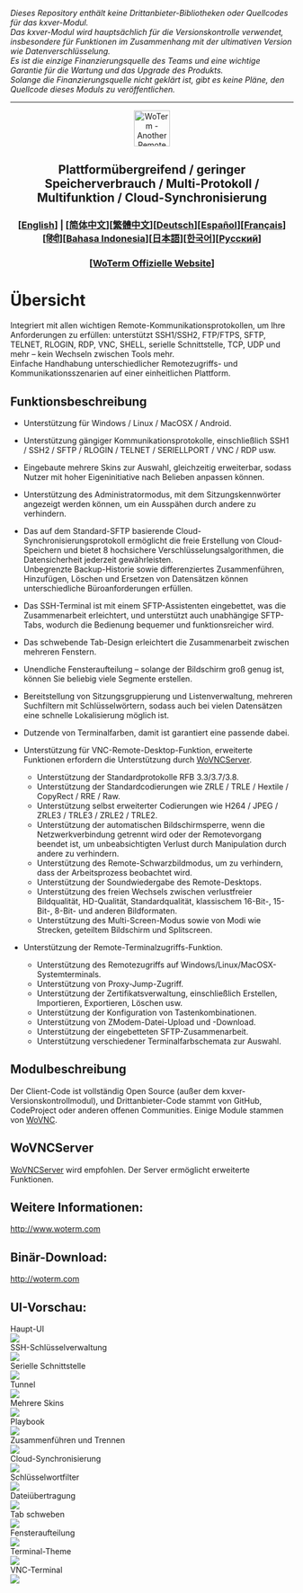 *Dieses Repository enthält keine Drittanbieter-Bibliotheken oder Quellcodes für das kxver-Modul.  
Das kxver-Modul wird hauptsächlich für die Versionskontrolle verwendet, insbesondere für Funktionen im Zusammenhang mit der ultimativen Version wie Datenverschlüsselung.  
Es ist die einzige Finanzierungsquelle des Teams und eine wichtige Garantie für die Wartung und das Upgrade des Produkts.  
Solange die Finanzierungsquelle nicht geklärt ist, gibt es keine Pläne, den Quellcode dieses Moduls zu veröffentlichen.*  
***
<p align="center">
  <img src="doc/woterm.png" width="64" alt="WoTerm - Another Remote Access Assistant">
  <h2 style="text-align: center;">Plattformübergreifend / geringer Speicherverbrauch / Multi-Protokoll / Multifunktion / Cloud-Synchronisierung</h2>
  <h3 style="text-align: center;">[<a href="README.md">English</a>] | [<a href="README-zh_CN.md">简体中文</a>][<a href="README-zh_TW.md">繁體中文</a>][<a href="README-de.md">Deutsch</a>][<a href="README-es.md">Español</a>][<a href="README-fr.md">Français</a>][<a href="README-hi.md">हिंदी</a>][<a href="README-id.md">Bahasa Indonesia</a>][<a href="README-ja.md">日本語</a>][<a href="README-ko.md">한국어</a>][<a href="README-ru.md">Русский</a>]</h3>
  <h3 style="text-align: center;">[<a href="https://woterm.com">WoTerm Offizielle Website</a>]</a></h3>
</p>

# Übersicht
Integriert mit allen wichtigen Remote-Kommunikationsprotokollen, um Ihre Anforderungen zu erfüllen: unterstützt SSH1/SSH2, FTP/FTPS, SFTP, TELNET, RLOGIN, RDP, VNC, SHELL, serielle Schnittstelle, TCP, UDP und mehr – kein Wechseln zwischen Tools mehr.  
Einfache Handhabung unterschiedlicher Remotezugriffs- und Kommunikationsszenarien auf einer einheitlichen Plattform.

## Funktionsbeschreibung
- Unterstützung für Windows / Linux / MacOSX / Android.  
- Unterstützung gängiger Kommunikationsprotokolle, einschließlich SSH1 / SSH2 / SFTP / RLOGIN / TELNET / SERIELLPORT / VNC / RDP usw.  
- Eingebaute mehrere Skins zur Auswahl, gleichzeitig erweiterbar, sodass Nutzer mit hoher Eigeninitiative nach Belieben anpassen können.  
- Unterstützung des Administratormodus, mit dem Sitzungskennwörter angezeigt werden können, um ein Ausspähen durch andere zu verhindern.  
- Das auf dem Standard-SFTP basierende Cloud-Synchronisierungsprotokoll ermöglicht die freie Erstellung von Cloud-Speichern und bietet 8 hochsichere Verschlüsselungsalgorithmen, die Datensicherheit jederzeit gewährleisten.  
Unbegrenzte Backup-Historie sowie differenziertes Zusammenführen, Hinzufügen, Löschen und Ersetzen von Datensätzen können unterschiedliche Büroanforderungen erfüllen.  
- Das SSH-Terminal ist mit einem SFTP-Assistenten eingebettet, was die Zusammenarbeit erleichtert, und unterstützt auch unabhängige SFTP-Tabs, wodurch die Bedienung bequemer und funktionsreicher wird.  
- Das schwebende Tab-Design erleichtert die Zusammenarbeit zwischen mehreren Fenstern.  
- Unendliche Fensteraufteilung – solange der Bildschirm groß genug ist, können Sie beliebig viele Segmente erstellen.  
- Bereitstellung von Sitzungsgruppierung und Listenverwaltung, mehreren Suchfiltern mit Schlüsselwörtern, sodass auch bei vielen Datensätzen eine schnelle Lokalisierung möglich ist.  
- Dutzende von Terminalfarben, damit ist garantiert eine passende dabei.  

- Unterstützung für VNC-Remote-Desktop-Funktion, erweiterte Funktionen erfordern die Unterstützung durch [WoVNCServer](http://wovnc.com).  
  - Unterstützung der Standardprotokolle RFB 3.3/3.7/3.8.  
  - Unterstützung der Standardcodierungen wie ZRLE / TRLE / Hextile / CopyRect / RRE / Raw.  
  - Unterstützung selbst erweiterter Codierungen wie H264 / JPEG / ZRLE3 / TRLE3 / ZRLE2 / TRLE2.  
  - Unterstützung der automatischen Bildschirmsperre, wenn die Netzwerkverbindung getrennt wird oder der Remotevorgang beendet ist, um unbeabsichtigten Verlust durch Manipulation durch andere zu verhindern.  
  - Unterstützung des Remote-Schwarzbildmodus, um zu verhindern, dass der Arbeitsprozess beobachtet wird.  
  - Unterstützung der Soundwiedergabe des Remote-Desktops.  
  - Unterstützung des freien Wechsels zwischen verlustfreier Bildqualität, HD-Qualität, Standardqualität, klassischem 16-Bit-, 15-Bit-, 8-Bit- und anderen Bildformaten.  
  - Unterstützung des Multi-Screen-Modus sowie von Modi wie Strecken, geteiltem Bildschirm und Splitscreen.  

- Unterstützung der Remote-Terminalzugriffs-Funktion.  
  - Unterstützung des Remotezugriffs auf Windows/Linux/MacOSX-Systemterminals.  
  - Unterstützung von Proxy-Jump-Zugriff.  
  - Unterstützung der Zertifikatsverwaltung, einschließlich Erstellen, Importieren, Exportieren, Löschen usw.  
  - Unterstützung der Konfiguration von Tastenkombinationen.  
  - Unterstützung von ZModem-Datei-Upload und -Download.  
  - Unterstützung der eingebetteten SFTP-Zusammenarbeit.  
  - Unterstützung verschiedener Terminalfarbschemata zur Auswahl.  

## Modulbeschreibung
Der Client-Code ist vollständig Open Source (außer dem kxver-Versionskontrollmodul), und Drittanbieter-Code stammt von GitHub, CodeProject oder anderen offenen Communities. Einige Module stammen von [WoVNC](http://wovnc.com).  

## WoVNCServer
[WoVNCServer](http://www.wovnc.com) wird empfohlen. Der Server ermöglicht erweiterte Funktionen.  

## Weitere Informationen:
<a href="http://www.woterm.com">http://www.woterm.com</a>  

## Binär-Download:
<a href="http://woterm.com">http://woterm.com</a>  

## UI-Vorschau:
<div>Haupt-UI<br><img src="doc/main.gif"/></div>
<div>SSH-Schlüsselverwaltung<br><img src="doc/keymgr2.gif"></div>
<div>Serielle Schnittstelle<br><img src="doc/serialport.gif"></div>
<div>Tunnel<br><img src="doc/tunnel.png"></div>
<div>Mehrere Skins<br><img src="doc/skins.png"></div>
<div>Playbook<br><img src="doc/playbook.gif"></div>
<div>Zusammenführen und Trennen<br><img src="doc/merge.gif"></div>
<div>Cloud-Synchronisierung<br><img src="doc/sync.gif"></div>
<div>Schlüsselwortfilter<br><img src="doc/filter.gif"/></div>
<div>Dateiübertragung<br><img src="doc/sftp.gif"/></div>
<div>Tab schweben<br><img src="doc/float.gif"/></div>
<div>Fensteraufteilung<br><img src="doc/split.gif"/></div>
<div>Terminal-Theme<br><img src="doc/patten.gif"/></div>
<div>VNC-Terminal<br><img src="doc/vnc.gif"/></div>
